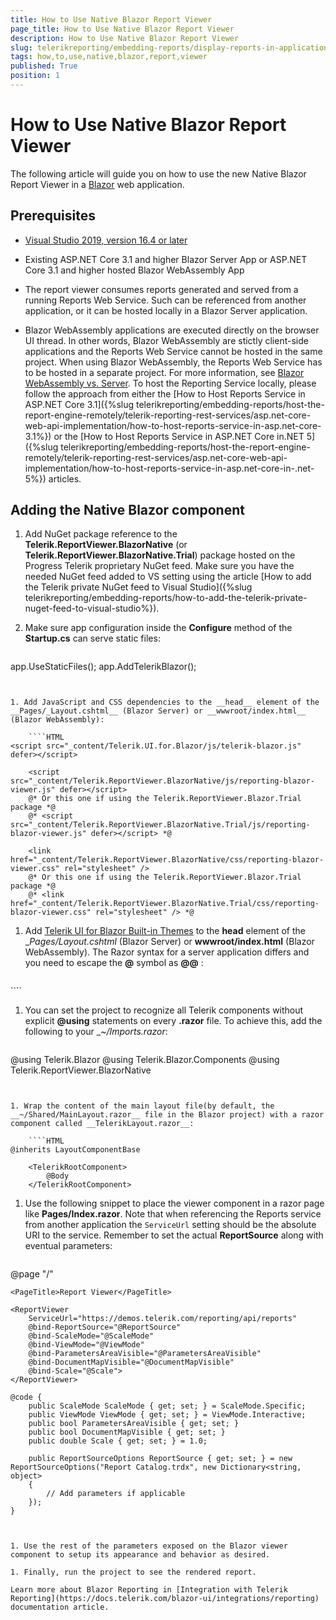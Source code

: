 ```yaml
---
title: How to Use Native Blazor Report Viewer
page_title: How to Use Native Blazor Report Viewer 
description: How to Use Native Blazor Report Viewer
slug: telerikreporting/embedding-reports/display-reports-in-applications/web-application/native-blazor-report-viewer/how-to-use-native-blazor-report-viewer
tags: how,to,use,native,blazor,report,viewer
published: True
position: 1
---
```


# How to Use Native Blazor Report Viewer

The following article will guide you on how to use the new Native Blazor Report Viewer in a [Blazor](https://dotnet.microsoft.com/apps/aspnet/web-apps/blazor) web application. 


## Prerequisites

* [Visual Studio 2019, version 16.4 or later](https://www.visualstudio.com/vs/) 

* Existing ASP.NET Core 3.1 and higher Blazor Server App or ASP.NET Core 3.1 and higher hosted Blazor WebAssembly App 

* The report viewer consumes reports generated and served from a running Reports Web Service. Such can be referenced from another application, or it can be hosted locally in a Blazor Server application. 

* Blazor WebAssembly applications are executed directly on the browser UI thread. In other words, Blazor WebAssembly are stictly client-side applications and the Reports Web Service cannot be hosted in the same project. When using Blazor WebAssembly, the Reports Web Service has to be hosted in a separate project. For more information, see [Blazor WebAssembly vs. Server](https://www.telerik.com/faqs/blazor-ui/what-is-the-difference-between-blazor-webassembly-vs-server). To host the Reporting Service locally, please follow the approach from either the [How to Host Reports Service in ASP.NET Core 3.1]({%slug telerikreporting/embedding-reports/host-the-report-engine-remotely/telerik-reporting-rest-services/asp.net-core-web-api-implementation/how-to-host-reports-service-in-asp.net-core-3.1%}) or the [How to Host Reports Service in ASP.NET Core in.NET 5]({%slug telerikreporting/embedding-reports/host-the-report-engine-remotely/telerik-reporting-rest-services/asp.net-core-web-api-implementation/how-to-host-reports-service-in-asp.net-core-in-.net-5%}) articles. 

## Adding the Native Blazor component

1. Add NuGet package reference to the __Telerik.ReportViewer.BlazorNative__ (or __Telerik.ReportViewer.BlazorNative.Trial__) package hosted on the Progress Telerik proprietary NuGet feed. Make sure you have the needed NuGet feed added to VS setting using the article [How to add the Telerik private NuGet feed to Visual Studio]({%slug telerikreporting/embedding-reports/how-to-add-the-telerik-private-nuget-feed-to-visual-studio%}). 

1. Make sure app configuration inside the __Configure__ method of the __Startup.cs__ can serve static files: 

	````C#
app.UseStaticFiles();
	app.AddTelerikBlazor();
````


1. Add JavaScript and CSS dependencies to the __head__ element of the __Pages/_Layout.cshtml__ (Blazor Server) or __wwwroot/index.html__ (Blazor WebAssembly): 

	````HTML
<script src="_content/Telerik.UI.for.Blazor/js/telerik-blazor.js" defer></script>

	<script src="_content/Telerik.ReportViewer.BlazorNative/js/reporting-blazor-viewer.js" defer></script>
	@* Or this one if using the Telerik.ReportViewer.Blazor.Trial package *@
	@* <script src="_content/Telerik.ReportViewer.BlazorNative.Trial/js/reporting-blazor-viewer.js" defer></script> *@

	<link href="_content/Telerik.ReportViewer.BlazorNative/css/reporting-blazor-viewer.css" rel="stylesheet" />
	@* Or this one if using the Telerik.ReportViewer.Blazor.Trial package *@
	@* <link href="_content/Telerik.ReportViewer.BlazorNative.Trial/css/reporting-blazor-viewer.css" rel="stylesheet" /> *@
````


1. Add [Telerik UI for Blazor Built-in Themes](https://docs.telerik.com/kendo-ui/styles-and-layout/sass-themes) to the __head__ element of the __Pages/_Layout.cshtml__ (Blazor Server) or __wwwroot/index.html__ (Blazor WebAssembly). The Razor syntax for a server application differs and you need to escape the __@__ symbol as __@@__ : 

	````HTML
<link rel="stylesheet" href="https://blazor.cdn.telerik.com/blazor/3.5.0/kendo-theme-default/all.css" />
````


1. You can set the project to recognize all Telerik components without explicit __@using__ statements on every __.razor__ file. To achieve this, add the following to your  __~/_Imports.razor__: 

	````C#
@using Telerik.Blazor
	@using Telerik.Blazor.Components
	@using Telerik.ReportViewer.BlazorNative
````


1. Wrap the content of the main layout file(by default, the __~/Shared/MainLayout.razor__ file in the Blazor project) with a razor component called __TelerikLayout.razor__:

	````HTML
@inherits LayoutComponentBase

	<TelerikRootComponent>
		@Body
	</TelerikRootComponent>
````


1. Use the following snippet to place the viewer component in a razor page like __Pages/Index.razor__. Note that when referencing the Reports service from another application the `ServiceUrl` setting should be the absolute URI to the service. Remember to set the actual __ReportSource__ along with eventual parameters: 

	````
@page "/"

	<PageTitle>Report Viewer</PageTitle>

	<ReportViewer
		ServiceUrl="https://demos.telerik.com/reporting/api/reports"
		@bind-ReportSource="@ReportSource"
		@bind-ScaleMode="@ScaleMode"
		@bind-ViewMode="@ViewMode"
		@bind-ParametersAreaVisible="@ParametersAreaVisible"
		@bind-DocumentMapVisible="@DocumentMapVisible"
		@bind-Scale="@Scale">
	</ReportViewer>

	@code {
		public ScaleMode ScaleMode { get; set; } = ScaleMode.Specific;
		public ViewMode ViewMode { get; set; } = ViewMode.Interactive;
		public bool ParametersAreaVisible { get; set; }
		public bool DocumentMapVisible { get; set; }
		public double Scale { get; set; } = 1.0;

		public ReportSourceOptions ReportSource { get; set; } = new ReportSourceOptions("Report Catalog.trdx", new Dictionary<string, object>
		{
			// Add parameters if applicable
		});
	}
````


1. Use the rest of the parameters exposed on the Blazor viewer component to setup its appearance and behavior as desired. 

1. Finally, run the project to see the rendered report. 

Learn more about Blazor Reporting in [Integration with Telerik Reporting](https://docs.telerik.com/blazor-ui/integrations/reporting) documentation article.
